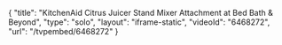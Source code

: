 {
    "title": "KitchenAid Citrus Juicer Stand Mixer Attachment at Bed Bath & Beyond",
    "type": "solo",
    "layout": "iframe-static",
    "videoId": "6468272",
    "url": "\/tvpembed\/6468272"
}